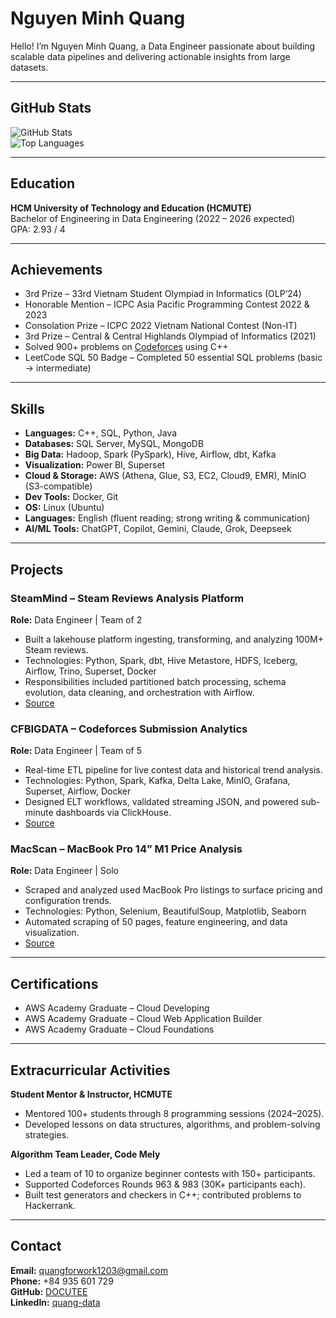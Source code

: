 # Nguyen Minh Quang
Hello! I’m Nguyen Minh Quang, a Data Engineer passionate about building scalable data pipelines and delivering actionable insights from large datasets.

---

## GitHub Stats

![GitHub Stats](https://github-readme-stats.vercel.app/api?username=DOCUTEE&show_icons=true&theme=tokyonight)  
![Top Languages](https://github-readme-stats.vercel.app/api/top-langs/?username=DOCUTEE&layout=compact&theme=tokyonight)  

---

## Education

**HCM University of Technology and Education (HCMUTE)**  
Bachelor of Engineering in Data Engineering (2022 – 2026 expected)  
GPA: 2.93 / 4

---

## Achievements

- 3rd Prize – 33rd Vietnam Student Olympiad in Informatics (OLP’24)  
- Honorable Mention – ICPC Asia Pacific Programming Contest 2022 & 2023  
- Consolation Prize – ICPC 2022 Vietnam National Contest (Non-IT)  
- 3rd Prize – Central & Central Highlands Olympiad of Informatics (2021)  
- Solved 900+ problems on [Codeforces](https://codeforces.com/profile/DOCUTEE) using C++  
- LeetCode SQL 50 Badge – Completed 50 essential SQL problems (basic → intermediate)  

---

## Skills

- **Languages:** C++, SQL, Python, Java  
- **Databases:** SQL Server, MySQL, MongoDB  
- **Big Data:** Hadoop, Spark (PySpark), Hive, Airflow, dbt, Kafka  
- **Visualization:** Power BI, Superset  
- **Cloud & Storage:** AWS (Athena, Glue, S3, EC2, Cloud9, EMR), MinIO (S3-compatible)  
- **Dev Tools:** Docker, Git  
- **OS:** Linux (Ubuntu)  
- **Languages:** English (fluent reading; strong writing & communication)  
- **AI/ML Tools:** ChatGPT, Copilot, Gemini, Claude, Grok, Deepseek  

---

## Projects

### SteamMind – Steam Reviews Analysis Platform  
**Role:** Data Engineer | Team of 2  
- Built a lakehouse platform ingesting, transforming, and analyzing 100M+ Steam reviews.  
- Technologies: Python, Spark, dbt, Hive Metastore, HDFS, Iceberg, Airflow, Trino, Superset, Docker  
- Responsibilities included partitioned batch processing, schema evolution, data cleaning, and orchestration with Airflow.  
- [Source](https://github.com/DOCUTEE/steam_analysis)

### CFBIGDATA – Codeforces Submission Analytics  
**Role:** Data Engineer | Team of 5  
- Real-time ETL pipeline for live contest data and historical trend analysis.  
- Technologies: Python, Spark, Kafka, Delta Lake, MinIO, Grafana, Superset, Airflow, Docker  
- Designed ELT workflows, validated streaming JSON, and powered sub-minute dashboards via ClickHouse.  
- [Source](https://github.com/DOCUTEE/CFBIGDATA)

### MacScan – MacBook Pro 14” M1 Price Analysis  
**Role:** Data Engineer | Solo  
- Scraped and analyzed used MacBook Pro listings to surface pricing and configuration trends.  
- Technologies: Python, Selenium, BeautifulSoup, Matplotlib, Seaborn  
- Automated scraping of 50 pages, feature engineering, and data visualization.  
- [Source](https://github.com/DOCUTEE/MPro_14_M1_Analysis)

---

## Certifications

- AWS Academy Graduate – Cloud Developing  
- AWS Academy Graduate – Cloud Web Application Builder  
- AWS Academy Graduate – Cloud Foundations  

---

## Extracurricular Activities

**Student Mentor & Instructor, HCMUTE**  
- Mentored 100+ students through 8 programming sessions (2024–2025).  
- Developed lessons on data structures, algorithms, and problem-solving strategies.  

**Algorithm Team Leader, Code Mely**  
- Led a team of 10 to organize beginner contests with 150+ participants.  
- Supported Codeforces Rounds 963 & 983 (30K+ participants each).  
- Built test generators and checkers in C++; contributed problems to Hackerrank.  

---

## Contact

**Email:** quangforwork1203@gmail.com  
**Phone:** +84 935 601 729  
**GitHub:** [DOCUTEE](https://github.com/DOCUTEE)  
**LinkedIn:** [quang-data](https://linkedin.com/in/quang-data)  
